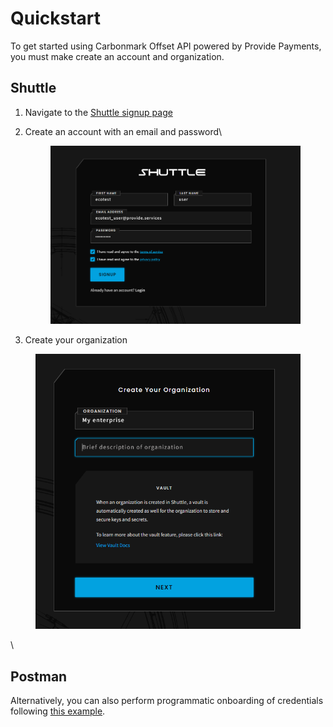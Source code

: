 # Quickstart

To get started using Carbonmark Offset API powered by Provide Payments, you must make create an account and organization.

## Shuttle

1. Navigate to the [Shuttle signup page](https://shuttle.provide.services/signup)
2.  Create an account with an email and password\


    <figure><img src="../../.gitbook/assets/shuttle_signup.png" alt=""><figcaption></figcaption></figure>
3. Create your organization

<figure><img src="../../.gitbook/assets/shuttle_basic_vault.PNG" alt=""><figcaption></figcaption></figure>

\


## Postman

Alternatively, you can also perform programmatic onboarding of credentials following [this example](https://github.com/provideplatform/eco-api-resources/blob/main/postman/ECO%20API%20-%20User%20signup.postman\_collection.json).
